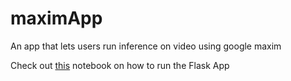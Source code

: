 # maximApp
An app that lets users run inference on video using google maxim

Check out [this](https://github.com/advaithca/maximApp/blob/main/maximApp/maximStuff.ipynb) notebook on how to run the Flask App
